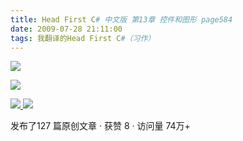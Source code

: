 ```yaml
---
title: Head First C# 中文版 第13章 控件和图形 page584
date: 2009-07-28 21:11:00
tags: 我翻译的Head First C#（习作）
---
```

![](https://p-blog.csdn.net/images/p_blog_csdn_net/cuipengfei1/EntryImages/20090728/2009-07-28_20-53-26.jpg)

![](https://p-blog.csdn.net/images/p_blog_csdn_net/cuipengfei1/EntryImages/20090728/2009-07-28_20-53-45.jpg)



[ ![](https://profile.csdnimg.cn/5/2/5/3_cuipengfei1)
![](https://g.csdnimg.cn/static/user-reg-year/1x/11.png)
](https://blog.csdn.net/cuipengfei1)



发布了127 篇原创文章  ·  获赞 8  ·  访问量 74万+

